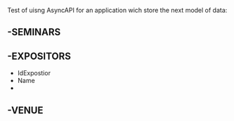 Test of uisng AsyncAPI for an application wich store the next model of data:

  -SEMINARS
  -----------
  
  -EXPOSITORS
  -----------
   - IdExpostior
   - Name
   - 
  
  -VENUE
  ------------
  

